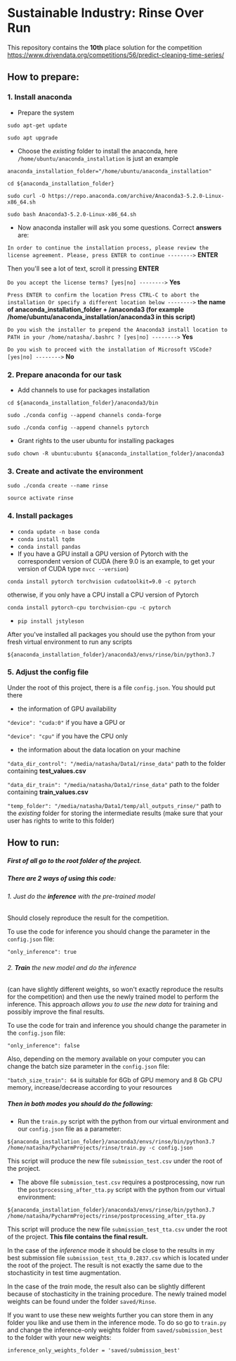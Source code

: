 # Sustainable Industry: Rinse Over Run

This repository contains the **10th** place solution for the competition  
https://www.drivendata.org/competitions/56/predict-cleaning-time-series/


## **How to prepare:**

### 1. Install anaconda


- Prepare the system

`sudo apt-get update`

`sudo apt upgrade`
- Choose the _existing_ folder to install the anaconda, here `/home/ubuntu/anaconda_installation` is just an example

`anaconda_installation_folder="/home/ubuntu/anaconda_installation"` 


`cd ${anaconda_installation_folder}`

`sudo curl -O https://repo.anaconda.com/archive/Anaconda3-5.2.0-Linux-x86_64.sh`

`sudo bash Anaconda3-5.2.0-Linux-x86_64.sh`


- Now anaconda installer will ask you some questions.
Correct **answers** are:

`In order to continue the installation process, please review the license
agreement.
Please, press ENTER to continue
-------->` **ENTER**

Then you'll see a lot of text, scroll it pressing **ENTER**

`Do you accept the license terms? [yes|no]
-------->` **Yes**

`Press ENTER to confirm the location
 Press CTRL-C to abort the installation
 Or specify a different location below
-------->` **the name of anaconda_installation_folder + /anaconda3 (for example /home/ubuntu/anaconda_installation/anaconda3 in this script)**

`Do you wish the installer to prepend the Anaconda3 install location
to PATH in your /home/natasha/.bashrc ? [yes|no]
-------->` **Yes**

`Do you wish to proceed with the installation of Microsoft VSCode? [yes|no]
-------->` **No**

### 2. Prepare anaconda for our task

- Add channels to use for packages installation

`cd ${anaconda_installation_folder}/anaconda3/bin`

`sudo ./conda config --append channels conda-forge`

`sudo ./conda config --append channels pytorch`

- Grant rights to the user ubuntu for installing packages 

`sudo chown -R ubuntu:ubuntu ${anaconda_installation_folder}/anaconda3`

### 3. Create and activate the environment

`sudo ./conda create --name rinse`

`source activate rinse`

### 4. Install packages
- `conda update -n base conda`
- `conda install tqdm`
- `conda install pandas`
- If you have a GPU install a GPU version of Pytorch 
with the correspondent version of CUDA 
(here 9.0 is an example, to get your version of CUDA type `nvcc --version`)

`conda install pytorch torchvision cudatoolkit=9.0 -c pytorch`

otherwise, if you only have a CPU install a CPU version of Pytorch

`conda install pytorch-cpu torchvision-cpu -c pytorch`

- `pip install jstyleson`


After you've installed all packages you should use the python from your fresh virtual environment
to run any  scripts

`${anaconda_installation_folder}/anaconda3/envs/rinse/bin/python3.7`

### 5. Adjust the config file

Under the root of this project, there is a file `config.json`.
You should put there 
- the information of GPU availability

`"device": "cuda:0"` if you have a GPU or 

`"device": "cpu"` if you have the CPU only
- the information about the data location on your machine

`"data_dir_control": "/media/natasha/Data1/rinse_data"` path to the folder 
containing **test_values.csv**

`"data_dir_train": "/media/natasha/Data1/rinse_data"` path to the folder 
containing **train_values.csv**

`"temp_folder": "/media/natasha/Data1/temp/all_outputs_rinse/"` path to the _existing_ folder 
for storing the intermediate results (make sure that your user has rights to write to this folder)

## **How to run:**

##### First of all go to the root folder of the project.

##### There are 2 ways of using this code:
###### 1. Just do the ***inference*** with the pre-trained model 
Should closely reproduce the result for the competition. 

To use the code for inference you should change the parameter in the `config.json` file:

`"only_inference": true`


###### 2. ***Train*** the new model and do the inference
(can have slightly different weights, so won't exactly reproduce the results for the competition)
and then use the newly trained model to perform the inference. 
This approach _allows you to use the new data_ for training and possibly improve the final results.

To use the code for train and inference you should change the parameter in the `config.json` file:

`"only_inference": false`

Also, depending on the memory available on your computer 
you can change the batch size parameter in the `config.json` file:
 
`"batch_size_train": 64` is suitable for 6Gb of GPU memory and 8 Gb CPU memory, increase/decrease according to your resources 

##### Then in both modes you should do the following:

- Run the `train.py` script with the python from our virtual environment and our `config.json` file as a parameter:

`${anaconda_installation_folder}/anaconda3/envs/rinse/bin/python3.7 /home/natasha/PycharmProjects/rinse/train.py -c config.json`

This script will produce the new file `submission_test.csv` under the root of the project. 

- The above file `submission_test.csv` requires a postprocessing, now run the `postprocessing_after_tta.py` script with the python from our virtual environment:

`${anaconda_installation_folder}/anaconda3/envs/rinse/bin/python3.7 /home/natasha/PycharmProjects/rinse/postprocessing_after_tta.py`

This script will produce the new file `submission_test_tta.csv` under the root of the project. 
**This file contains the final result.** 

In the case of the _inference_ mode it should be close to the results in my best submission file 
`submission_test_tta_0.2837.csv` which is located under the root of the project.
The result is not exactly the same due to the stochasticity in test time augmentation.

In the case of the _train_ mode, the result also can be slightly different 
because of stochasticity in the training procedure. 
The newly trained model weights can be found under the folder `saved/Rinse`. 

If you want to use these new weights further you can store them in any folder you like 
and use them in the inference mode. To do so go to `train.py` and change the inference-only 
weights folder from `saved/submission_best` to the folder with your new weights:

`inference_only_weights_folder = 'saved/submission_best'`
